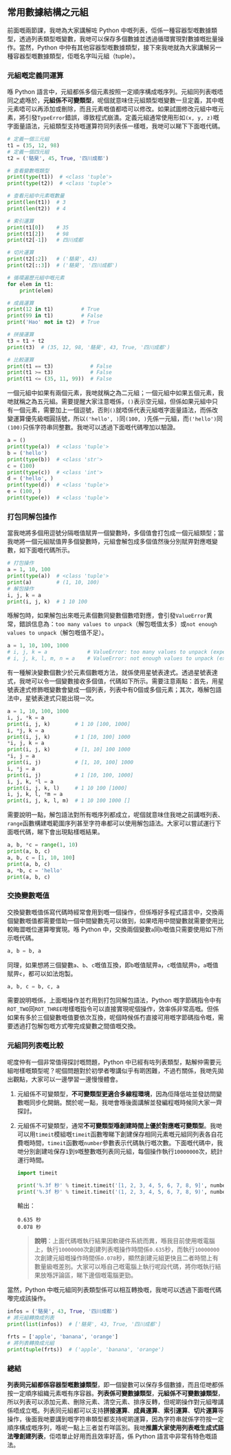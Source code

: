 ## 常用數據結構之元組

前面嘅兩節課，我哋為大家講解咗 Python 中嘅列表，佢係一種容器型嘅數據類型，透過列表類型嘅變數，我哋可以保存多個數據並透過循環實現對數據嘅批量操作。當然，Python 中仲有其他容器型嘅數據類型，接下來我哋就為大家講解另一種容器型嘅數據類型，佢嘅名字叫元組（tuple）。

### 元組嘅定義同運算

喺 Python 語言中，元組都係多個元素按照一定順序構成嘅序列。元組同列表嘅唔同之處喺於，**元組係不可變類型**，呢個就意味住元組類型嘅變數一旦定義，其中嘅元素唔可以再添加或刪除，而且元素嘅值都唔可以修改。如果試圖修改元組中嘅元素，將引發`TypeError`錯誤，導致程式崩潰。定義元組通常使用形如`(x, y, z)`嘅字面量語法，元組類型支持嘅運算符同列表係一樣嘅，我哋可以睇下下面嘅代碼。

```python
# 定義一個三元組
t1 = (35, 12, 98)
# 定義一個四元組
t2 = ('駱昊', 45, True, '四川成都')

# 查看變數嘅類型
print(type(t1))  # <class 'tuple'>
print(type(t2))  # <class 'tuple'>

# 查看元組中元素嘅數量
print(len(t1))  # 3
print(len(t2))  # 4

# 索引運算
print(t1[0])    # 35
print(t1[2])    # 98
print(t2[-1])   # 四川成都

# 切片運算
print(t2[:2])   # ('駱昊', 43)
print(t2[::3])  # ('駱昊', '四川成都')

# 循環遍歷元組中嘅元素
for elem in t1:
    print(elem)

# 成員運算
print(12 in t1)         # True
print(99 in t1)         # False
print('Hao' not in t2)  # True

# 拼接運算
t3 = t1 + t2
print(t3)  # (35, 12, 98, '駱昊', 43, True, '四川成都')

# 比較運算
print(t1 == t3)            # False
print(t1 >= t3)            # False
print(t1 <= (35, 11, 99))  # False
```

一個元組中如果有兩個元素，我哋就稱之為二元組；一個元組中如果五個元素，我哋就稱之為五元組。需要提醒大家注意嘅係，`()`表示空元組，但係如果元組中只有一個元素，需要加上一個逗號，否則`()`就唔係代表元組嘅字面量語法，而係改變運算優先級嘅圓括號，所以`('hello', )`同`(100, )`先係一元組，而`('hello')`同`(100)`只係字符串同整數。我哋可以透過下面嘅代碼嚟加以驗證。

```python
a = ()
print(type(a))  # <class 'tuple'>
b = ('hello')
print(type(b))  # <class 'str'>
c = (100)
print(type(c))  # <class 'int'>
d = ('hello', )
print(type(d))  # <class 'tuple'>
e = (100, )
print(type(e))  # <class 'tuple'>
```

### 打包同解包操作

當我哋將多個用逗號分隔嘅值賦畀一個變數時，多個值會打包成一個元組類型；當我哋將一個元組賦值畀多個變數時，元組會解包成多個值然後分別賦畀對應嘅變數，如下面嘅代碼所示。

```python
# 打包操作
a = 1, 10, 100
print(type(a))  # <class 'tuple'>
print(a)        # (1, 10, 100)
# 解包操作
i, j, k = a
print(i, j, k)  # 1 10 100
```

喺解包時，如果解包出來嘅元素個數同變數個數唔對應，會引發`ValueError`異常，錯誤信息為：`too many values to unpack`（解包嘅值太多）或`not enough values to unpack`（解包嘅值不足）。

```python
a = 1, 10, 100, 1000
# i, j, k = a             # ValueError: too many values to unpack (expected 3)
# i, j, k, l, m, n = a    # ValueError: not enough values to unpack (expected 6, got 4)
```

有一種解決變數個數少於元素個數嘅方法，就係使用星號表達式。透過星號表達式，我哋可以令一個變數接收多個值，代碼如下所示。需要注意兩點：首先，用星號表達式修飾嘅變數會變成一個列表，列表中有0個或多個元素；其次，喺解包語法中，星號表達式只能出現一次。

```python
a = 1, 10, 100, 1000
i, j, *k = a
print(i, j, k)        # 1 10 [100, 1000]
i, *j, k = a
print(i, j, k)        # 1 [10, 100] 1000
*i, j, k = a
print(i, j, k)        # [1, 10] 100 1000
*i, j = a
print(i, j)           # [1, 10, 100] 1000
i, *j = a
print(i, j)           # 1 [10, 100, 1000]
i, j, k, *l = a
print(i, j, k, l)     # 1 10 100 [1000]
i, j, k, l, *m = a
print(i, j, k, l, m)  # 1 10 100 1000 []
```

需要說明一點，解包語法對所有嘅序列都成立，呢個就意味住我哋之前講嘅列表、`range`函數構建嘅範圍序列甚至字符串都可以使用解包語法。大家可以嘗試運行下面嘅代碼，睇下會出現點樣嘅結果。

```python
a, b, *c = range(1, 10)
print(a, b, c)
a, b, c = [1, 10, 100]
print(a, b, c)
a, *b, c = 'hello'
print(a, b, c)
```

### 交換變數嘅值

交換變數嘅值係寫代碼時經常會用到嘅一個操作，但係喺好多程式語言中，交換兩個變數嘅值都需要借助一個中間變數先可以做到，如果唔用中間變數就需要使用比較晦澀嘅位運算嚟實現。喺 Python 中，交換兩個變數`a`同`b`嘅值只需要使用如下所示嘅代碼。

```python
a, b = b, a
```

同理，如果想將三個變數`a`、`b`、`c`嘅值互換，即`b`嘅值賦畀`a`，`c`嘅值賦畀`b`，`a`嘅值賦畀`c`，都可以如法炮製。

```python
a, b, c = b, c, a
```

需要說明嘅係，上面嘅操作並冇用到打包同解包語法，Python 嘅字節碼指令中有`ROT_TWO`同`ROT_THREE`咁樣嘅指令可以直接實現呢個操作，效率係非常高嘅。但係如果有多於三個變數嘅值要依次互換，呢個時候係冇直接可用嘅字節碼指令嘅，需要透過打包解包嘅方式嚟完成變數之間值嘅交換。

### 元組同列表嘅比較

呢度仲有一個非常值得探討嘅問題，Python 中已經有咗列表類型，點解仲需要元組咁樣嘅類型呢？呢個問題對於初學者嚟講似乎有啲困難，不過冇關係，我哋先拋出觀點，大家可以一邊學習一邊慢慢體會。

1. 元組係不可變類型，**不可變類型更適合多線程環境**，因為佢降低咗並發訪問變數嘅同步化開銷。關於呢一點，我哋會喺後面講解並發編程嘅時候同大家一齊探討。

2. 元組係不可變類型，通常**不可變類型喺創建時間上優於對應嘅可變類型**。我哋可以用`timeit`模組嘅`timeit`函數嚟睇下創建保存相同元素嘅元組同列表各自花費嘅時間，`timeit`函數嘅`number`參數表示代碼執行嘅次數。下面嘅代碼中，我哋分別創建咗保存`1`到`9`嘅整數嘅列表同元組，每個操作執行`10000000`次，統計運行時間。

   ```python
   import timeit
   
   print('%.3f 秒' % timeit.timeit('[1, 2, 3, 4, 5, 6, 7, 8, 9]', number=10000000))
   print('%.3f 秒' % timeit.timeit('(1, 2, 3, 4, 5, 6, 7, 8, 9)', number=10000000))
   ```

   輸出：

   ```
   0.635 秒
   0.078 秒
   ```

   > **說明**：上面代碼嘅執行結果因軟硬件系統而異，喺我目前使用嘅電腦上，執行`10000000`次創建列表嘅操作時間係`0.635`秒，而執行`10000000`次創建元組嘅操作時間係`0.078`秒，顯然創建元組更快且二者時間上有數量級嘅差別。大家可以喺自己嘅電腦上執行呢段代碼，將你嘅執行結果放喺評論區，睇下邊個嘅電腦更勁。

當然，Python 中嘅元組同列表類型係可以相互轉換嘅，我哋可以透過下面嘅代碼嚟完成該操作。

```python
infos = ('駱昊', 43, True, '四川成都')
# 將元組轉換成列表
print(list(infos))  # ['駱昊', 43, True, '四川成都']

frts = ['apple', 'banana', 'orange']
# 將列表轉換成元組
print(tuple(frts))  # ('apple', 'banana', 'orange')
```

### 總結

**列表同元組都係容器型嘅數據類型**，即一個變數可以保存多個數據，而且佢哋都係按一定順序組織元素嘅有序容器。**列表係可變數據類型**，**元組係不可變數據類型**，所以列表可以添加元素、刪除元素、清空元素、排序反轉，但呢啲操作對元組嚟講係唔成立嘅。列表同元組都可以支持**拼接運算**、**成員運算**、**索引運算**、**切片運算**等操作，後面我哋要講到嘅字符串類型都支持呢啲運算，因為字符串就係字符按一定順序構成嘅序列，喺呢一點上三者並冇咩區別。我哋**推薦大家使用列表嘅生成式語法嚟創建列表**，佢唔單止好用而且效率好高，係 Python 語言中非常有特色嘅語法。
